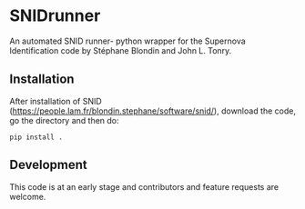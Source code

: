 # SNIDrunner
An automated SNID runner- 
python wrapper for the Supernova Identification code by Stéphane Blondin and John L. Tonry.


## Installation
After installation of SNID (https://people.lam.fr/blondin.stephane/software/snid/), download the code, go the directory and then do:

    pip install .

## Development
This code is at an early stage and contributors and feature requests are welcome.
